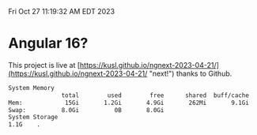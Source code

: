 Fri Oct 27 11:19:32 AM EDT 2023

# Angular 16?


This project is live at [https://kusl.github.io/ngnext-2023-04-21/](https://kusl.github.io/ngnext-2023-04-21/ "next!") thanks to Github.

```bash
System Memory
               total        used        free      shared  buff/cache   available
Mem:            15Gi       1.2Gi       4.9Gi       262Mi       9.1Gi        13Gi
Swap:          8.0Gi          0B       8.0Gi
System Storage
1.1G	.

